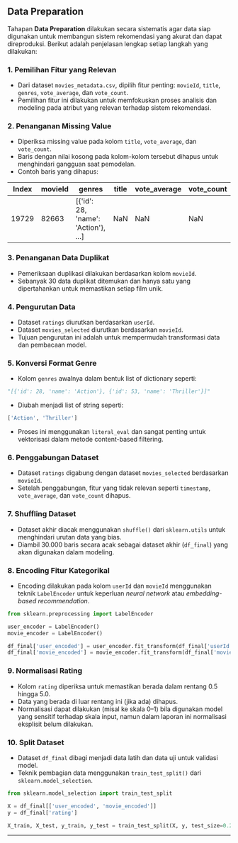 ## Data Preparation

Tahapan **Data Preparation** dilakukan secara sistematis agar data siap digunakan untuk membangun sistem rekomendasi yang akurat dan dapat direproduksi. Berikut adalah penjelasan lengkap setiap langkah yang dilakukan:

### 1. Pemilihan Fitur yang Relevan
- Dari dataset `movies_metadata.csv`, dipilih fitur penting: `movieId`, `title`, `genres`, `vote_average`, dan `vote_count`.
- Pemilihan fitur ini dilakukan untuk memfokuskan proses analisis dan modeling pada atribut yang relevan terhadap sistem rekomendasi.

### 2. Penanganan Missing Value
- Diperiksa missing value pada kolom `title`, `vote_average`, dan `vote_count`.
- Baris dengan nilai kosong pada kolom-kolom tersebut dihapus untuk menghindari gangguan saat pemodelan.
- Contoh baris yang dihapus:

| Index  | movieId | genres                                      | title | vote_average | vote_count |
|--------|---------|---------------------------------------------|-------|--------------|------------|
| 19729  | 82663   | [{'id': 28, 'name': 'Action'}, ...]         | NaN   | NaN          | NaN        |

### 3. Penanganan Data Duplikat
- Pemeriksaan duplikasi dilakukan berdasarkan kolom `movieId`.
- Sebanyak 30 data duplikat ditemukan dan hanya satu yang dipertahankan untuk memastikan setiap film unik.

### 4. Pengurutan Data
- Dataset `ratings` diurutkan berdasarkan `userId`.
- Dataset `movies_selected` diurutkan berdasarkan `movieId`.
- Tujuan pengurutan ini adalah untuk mempermudah transformasi data dan pembacaan model.

### 5. Konversi Format Genre
- Kolom `genres` awalnya dalam bentuk list of dictionary seperti:

```python
"[{'id': 28, 'name': 'Action'}, {'id': 53, 'name': 'Thriller'}]"
```

- Diubah menjadi list of string seperti:

```python
['Action', 'Thriller']
```

- Proses ini menggunakan `literal_eval` dan sangat penting untuk vektorisasi dalam metode content-based filtering.

### 6. Penggabungan Dataset
- Dataset `ratings` digabung dengan dataset `movies_selected` berdasarkan `movieId`.
- Setelah penggabungan, fitur yang tidak relevan seperti `timestamp`, `vote_average`, dan `vote_count` dihapus.

### 7. Shuffling Dataset
- Dataset akhir diacak menggunakan `shuffle()` dari `sklearn.utils` untuk menghindari urutan data yang bias.
- Diambil 30.000 baris secara acak sebagai dataset akhir (`df_final`) yang akan digunakan dalam modeling.

### 8. Encoding Fitur Kategorikal
- Encoding dilakukan pada kolom `userId` dan `movieId` menggunakan teknik `LabelEncoder` untuk keperluan *neural network* atau *embedding-based recommendation*.

```python
from sklearn.preprocessing import LabelEncoder

user_encoder = LabelEncoder()
movie_encoder = LabelEncoder()

df_final['user_encoded'] = user_encoder.fit_transform(df_final['userId'])
df_final['movie_encoded'] = movie_encoder.fit_transform(df_final['movieId'])
```

### 9. Normalisasi Rating
- Kolom `rating` diperiksa untuk memastikan berada dalam rentang 0.5 hingga 5.0.
- Data yang berada di luar rentang ini (jika ada) dihapus.
- Normalisasi dapat dilakukan (misal ke skala 0–1) bila digunakan model yang sensitif terhadap skala input, namun dalam laporan ini normalisasi eksplisit belum dilakukan.

### 10. Split Dataset
- Dataset `df_final` dibagi menjadi data latih dan data uji untuk validasi model.
- Teknik pembagian data menggunakan `train_test_split()` dari `sklearn.model_selection`.

```python
from sklearn.model_selection import train_test_split

X = df_final[['user_encoded', 'movie_encoded']]
y = df_final['rating']

X_train, X_test, y_train, y_test = train_test_split(X, y, test_size=0.2, random_state=42)
```

---
